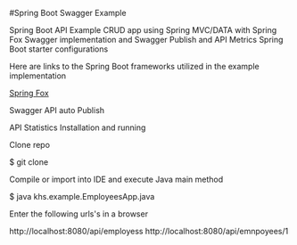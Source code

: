 #Spring Boot Swagger Example

Spring Boot API Example CRUD app using Spring MVC/DATA with Spring Fox Swagger implementation and Swagger Publish and API Metrics Spring Boot starter configurations

Here are links to the Spring Boot frameworks utilized in the example implementation

[Spring Fox]()

Swagger API auto Publish

API Statistics
Installation and running

Clone repo

 $ git clone 

Compile or import into IDE and execute Java main method

 $ java khs.example.EmployeesApp.java

Enter the following urls's in a browser

 http://localhost:8080/api/employess 
 http://localhost:8080/api/emnpoyees/1
